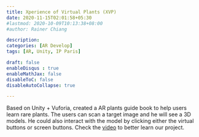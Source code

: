 ```yaml
---
title: Xperience of Virtual Plants (XVP)
date: 2020-11-15T02:01:58+05:30
#lastmod: 2020-10-09T10:13:38+08:00
#author: Rainer Chiang

description: 
categories: [AR Develop]
tags: [AR, Unity, IP Paris]

draft: false
enableDisqus : true
enableMathJax: false
disableToC: false
disableAutoCollapse: true

---
```

Based on Unity + Vuforia, created a AR plants guide book  to help users learn rare plants. The users can scan a target image and he will see a 3D models. He could also interact with the model by clicking either the virtual buttons or screen buttons. 
Check the [video](https://youtu.be/yDBr6PcsSf4) to better learn our project.
